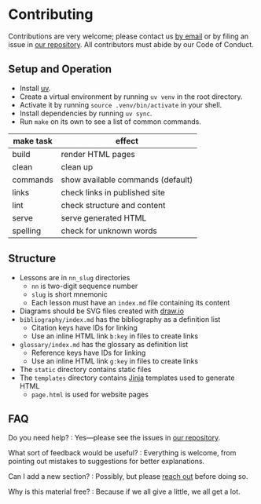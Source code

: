 # Contributing

Contributions are very welcome;
please contact us [by email][email] or by filing an issue in [our repository][repo].
All contributors must abide by our Code of Conduct.

## Setup and Operation

-   Install [uv][uv].
-   Create a virtual environment by running `uv venv` in the root directory.
-   Activate it by running `source .venv/bin/activate` in your shell.
-   Install dependencies by running `uv sync`.
-   Run `make` on its own to see a list of common commands.

| make task | effect                            |
| --------- | ----------------------------------|
| build     | render HTML pages                 |
| clean     | clean up                          |
| commands  | show available commands (default) |
| links     | check links in published site     |
| lint      | check structure and content       |
| serve     | serve generated HTML              |
| spelling  | check for unknown words           |

## Structure

-   Lessons are in `nn_slug` directories
    -   `nn` is two-digit sequence number
    -   `slug` is short mnemonic
    -   Each lesson must have an `index.md` file containing its content
-   Diagrams should be SVG files created with [draw.io][draw-io]
-   `bibliography/index.md` has the bibliography as a definition list
    -   Citation keys have IDs for linking
    -   Use an inline HTML link `b:key` in files to create links
-   `glossary/index.md` has the glossary as definition list
    -   Reference keys have IDs for linking
    -   Use an inline HTML link `g:key` in files to create links
-   The `static` directory contains static files
-   The `templates` directory contains [Jinja][jinja] templates used to generate HTML
    -   `page.html` is used for website pages

## FAQ

Do you need help?
:   Yes—please see the issues in [our repository][repo].

What sort of feedback would be useful?
:   Everything is welcome,
    from pointing out mistakes to suggestions for better explanations.

Can I add a new section?
:   Possibly, but please [reach out][email] before doing so.

Why is this material free?
:   Because if we all give a little, we all get a lot.

[carpentries]: https://carpentries.org/
[draw-io]: https://www.drawio.com/
[email]: mailto:gvwilson@third-bit.com
[jinja]: https://jinja.palletsprojects.com/
[mccole]: https://pypi.org/project/mccole/
[repo]: https://github.com/gvwilson/change
[uv]: https://github.com/astral-sh/uv

